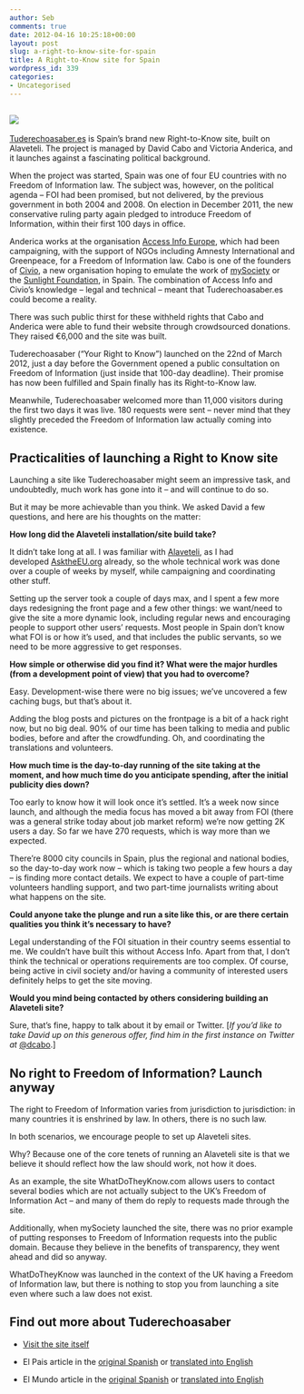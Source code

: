 ```yaml
---
author: Seb
comments: true
date: 2012-04-16 10:25:18+00:00
layout: post
slug: a-right-to-know-site-for-spain
title: A Right-to-Know site for Spain
wordpress_id: 339
categories:
- Uncategorised
---
```


## ![](http://diy.mysociety.org/wp-content/uploads/2012/04/tuderechoasaber.jpg)


[Tuderechoasaber.es](http://www.tuderechoasaber.es/) is Spain’s brand new Right-to-Know site, built on Alaveteli. The project is managed by David Cabo and Victoria Anderica, and it launches against a fascinating political background.

When the project was started, Spain was one of four EU countries with no Freedom of Information law. The subject was, however, on the political agenda – FOI had been promised, but not delivered, by the previous government in both 2004 and 2008. On election in December 2011, the new conservative ruling party again pledged to introduce Freedom of Information, within their first 100 days in office.

Anderica works at the organisation [Access Info Europe](http://www.access-info.org/), which had been campaigning, with the support of NGOs including Amnesty International and Greenpeace, for a Freedom of Information law. Cabo is one of the founders of [Civio](http://www.civio.es/), a new organisation hoping to emulate the work of [mySociety](http://www.mysociety.org/) or the [Sunlight Foundation](http://sunlightfoundation.com/), in Spain. The combination of Access Info and Civio’s knowledge – legal and technical – meant that Tuderechoasaber.es could become a reality.

There was such public thirst for these withheld rights that Cabo and Anderica were able to fund their website through crowdsourced donations. They raised €6,000 and the site was built.

Tuderechoasaber (“Your Right to Know”) launched on the 22nd of March 2012, just a day before the Government opened a public consultation on Freedom of Information (just inside that 100-day deadline). Their promise has now been fulfilled and Spain finally has its Right-to-Know law.

Meanwhile, Tuderechoasaber welcomed more than 11,000 visitors during the first two days it was live. 180 requests were sent – never mind that they slightly preceded the Freedom of Information law actually coming into existence.


## Practicalities of launching a Right to Know site


Launching a site like Tuderechoasaber might seem an impressive task, and undoubtedly, much work has gone into it – and will continue to do so.

But it may be more achievable than you think. We asked David a few questions, and here are his thoughts on the matter:

**How long did the Alaveteli installation/site build take?**

It didn’t take long at all. I was familiar with [Alaveteli](http://www.alaveteli.org/), as I had developed [AsktheEU.org](http://www.asktheeu.org/) already, so the whole technical work was done over a couple of weeks by myself, while campaigning and coordinating other stuff.

Setting up the server took a couple of days max, and I spent a few more days redesigning the front page and a few other things: we want/need to give the site a more dynamic look, including regular news and encouraging people to support other users’ requests. Most people in Spain don’t know what FOI is or how it’s used, and that includes the public servants, so we need to be more aggressive to get responses.

**How simple or otherwise did you find it? What were the major hurdles (from a development point of view) that you had to overcome?**

Easy. Development-wise there were no big issues; we’ve uncovered a few caching bugs, but that’s about it.

Adding the blog posts and pictures on the frontpage is a bit of a hack right now, but no big deal. 90% of our time has been talking to media and public bodies, before and after the crowdfunding. Oh, and coordinating the translations and volunteers.

**How much time is the day-to-day running of the site taking at the moment, and how much time do you anticipate spending, after the initial publicity dies down?**

Too early to know how it will look once it’s settled. It’s a week now since launch, and although the media focus has moved a bit away from FOI (there was a general strike today about job market reform) we’re now getting 2K users a day. So far we have 270 requests, which is way more than we expected.

There’re 8000 city councils in Spain, plus the regional and national bodies, so the day-to-day work now – which is taking two people a few hours a day – is finding more contact details. We expect to have a couple of part-time volunteers handling support, and two part-time journalists writing about what happens on the site.

**Could anyone take the plunge and run a site like this, or are there certain qualities you think it’s necessary to have?**

Legal understanding of the FOI situation in their country seems essential to me. We couldn’t have built this without Access Info. Apart from that, I don’t think the technical or operations requirements are too complex. Of course, being active in civil society and/or having a community of interested users definitely helps to get the site moving.

**Would you mind being contacted by others considering building an Alaveteli site?**

Sure, that’s fine, happy to talk about it by email or Twitter. [_If you’d like to take David up on this generous offer, find him in the first instance on Twitter at_ [@dcabo](https://twitter.com/#%21/dcabo).]


## No right to Freedom of Information? Launch anyway


The right to Freedom of Information varies from jurisdiction to jurisdiction: in many countries it is enshrined by law. In others, there is no such law.

In both scenarios, we encourage people to set up Alaveteli sites.

Why? Because one of the core tenets of running an Alaveteli site is that we believe it should reflect how the law should work, not how it does.

As an example, the site WhatDoTheyKnow.com allows users to contact several bodies which are not actually subject to the UK’s Freedom of Information Act – and many of them do reply to requests made through the site.

Additionally, when mySociety launched the site, there was no prior example of putting responses to Freedom of Information requests into the public domain. Because they believe in the benefits of transparency, they went ahead and did so anyway.

WhatDoTheyKnow was launched in the context of the UK having a Freedom of Information law, but there is nothing to stop you from launching a site even where such a law does not exist.


## Find out more about Tuderechoasaber






  * [Visit the site itself](http://tuderechoasaber.es/)


  * El Pais article in the [original Spanish](http://politica.elpais.com/politica/2012/03/22/actualidad/1332442382_587760.html) or [translated into English](http://translate.google.com/translate?sl=es&tl=en&js=n&prev=_t&hl=en&ie=UTF-8&layout=2&eotf=1&u=http%3A%2F%2Fpolitica.elpais.com%2Fpolitica%2F2012%2F03%2F22%2Factualidad%2F1332442382_587760.html)


  * El Mundo article in the [original Spanish](http://www.elmundo.es/elmundo/2012/03/22/navegante/1332412363.html) or [translated into English](http://translate.google.com/translate?sl=es&tl=en&js=n&prev=_t&hl=en&ie=UTF-8&layout=2&eotf=1&u=http%3A%2F%2Fwww.elmundo.es%2Felmundo%2F2012%2F03%2F22%2Fnavegante%2F1332412363.html)



